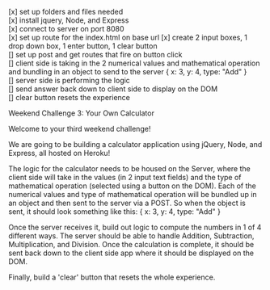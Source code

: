 [x] set up folders and files needed  
[x] install jquery, Node, and Express  
[x] connect to server on port 8080  
[x] set up route for the index.html on base url
[x] create 2 input boxes, 1 drop down box, 1 enter button, 1 clear button   
[] set up post and get routes that fire on button click  
[] client side is taking in the 2 numerical values and mathematical operation and bundling in an object to send to the server { x: 3, y: 4, type: "Add" }  
[] server side is performing the logic   
[] send answer back down to client side to display on the DOM  
[] clear button resets the experience  


Weekend Challenge 3: Your Own Calculator

Welcome to your third weekend challenge!

We are going to be building a calculator application using jQuery, Node, and Express, all hosted on Heroku!

The logic for the calculator needs to be housed on the Server, where the client side will take in the values (in 2 input text fields) and the type of mathematical operation (selected using a button on the DOM). Each of the numerical values and type of mathematical operation will be bundled up in an object and then sent to the server via a POST. So when the object is sent, it should look something like this: { x: 3, y: 4, type: "Add" }

Once the server receives it, build out logic to compute the numbers in 1 of 4 different ways. The server should be able to handle Addition, Subtraction, Multiplication, and Division. Once the calculation is complete, it should be sent back down to the client side app where it should be displayed on the DOM.

Finally, build a 'clear' button that resets the whole experience.
